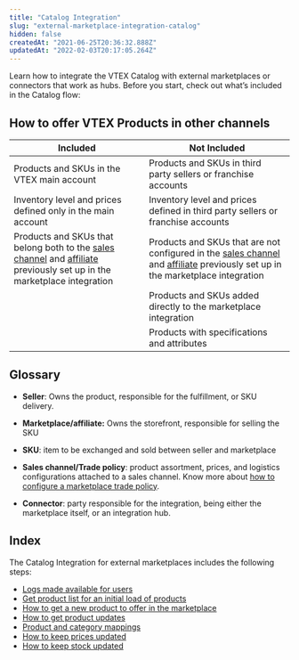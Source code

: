 ```yaml
---
title: "Catalog Integration"
slug: "external-marketplace-integration-catalog"
hidden: false
createdAt: "2021-06-25T20:36:32.888Z"
updatedAt: "2022-02-03T20:17:05.264Z"
---
```

Learn how to integrate the VTEX Catalog with external marketplaces or connectors that work as hubs. Before you start, check out what’s included in the Catalog flow:

## How to offer VTEX Products in other channels

| Included                                                                                                               | Not Included                                                                                                                  |
|------------------------------------------------------------------------------------------------------------------------|-------------------------------------------------------------------------------------------------------------------------------|
| Products and SKUs in the VTEX main account                                                                             | Products and SKUs in third party sellers or franchise accounts                                                                |
| Inventory level and prices defined only in the main account                                                            | Inventory level and prices defined in third party sellers or franchise accounts                                               |
| Products and SKUs that belong both to the [sales channel](https://help.vtex.com/en/tutorial/configuring-a-marketplace-trade-policy--tutorials_404) and [affiliate](https://help.vtex.com/en/tutorial/configuring-affiliates--tutorials_187) previously set up in the marketplace integration | Products and SKUs that are not configured in the  [sales channel](https://help.vtex.com/en/tutorial/configuring-a-marketplace-trade-policy--tutorials_404) and [affiliate](https://help.vtex.com/en/tutorial/configuring-affiliates--tutorials_187) previously set up in the marketplace integration |
|                                                                                                                        | Products and SKUs added directly to the marketplace integration                                                               |
|                                                                                                                        | Products with specifications and attributes                                                                                   |

## Glossary

- **Seller**: Owns the product, responsible for the fulfillment, or SKU delivery. 

- **Marketplace/affiliate:** Owns the storefront, responsible for selling the SKU

- **SKU**: item to be exchanged and sold between seller and marketplace

- **Sales channel/Trade policy**: product assortment, prices, and logistics configurations attached to a sales channel. Know more about [how to configure a marketplace trade policy](https://help.vtex.com/en/tutorial/configuring-a-marketplace-trade-policy--tutorials_404).

- **Connector**: party responsible for the integration, being either the marketplace itself, or an integration hub.

## Index

The Catalog Integration for external marketplaces includes the following steps:
- [Logs made available for users](https://developers.vtex.com/docs/guides/external-marketplace-integration-logs)
- [Get product list for an initial load of products](https://developers.vtex.com/docs/guides/external-marketplace-integration-product-load)
- [How to get a new product to offer in the marketplace](https://developers.vtex.com/docs/guides/external-marketplace-integration-new-products)
- [How to get product updates](https://developers.vtex.com/docs/guides/external-marketplace-integration-product-updates)
- [Product and category mappings](https://developers.vtex.com/docs/guides/external-marketplace-integration-catalog-mapping)
- [How to keep prices updated](https://developers.vtex.com/docs/guides/external-marketplace-integration-price-update) 
- [How to keep stock updated](https://developers.vtex.com/docs/guides/external-marketplace-integration-stock-update)
